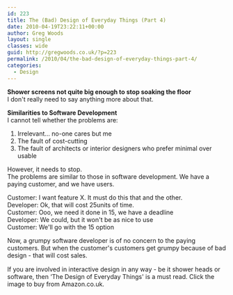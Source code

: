 ```yaml
---
id: 223
title: The (Bad) Design of Everyday Things (Part 4)
date: 2010-04-19T23:22:11+00:00
author: Greg Woods
layout: single
classes: wide
guid: http://gregwoods.co.uk/?p=223
permalink: /2010/04/the-bad-design-of-everyday-things-part-4/
categories:
  - Design
---
```

**Shower screens not quite big enough to stop soaking the floor**  
I don't really need to say anything more about that.

**Similarities to Software Development**  
I cannot tell whether the problems are:

  1. Irrelevant&#8230; no-one cares but me
  2. The fault of cost-cutting
  3. The fault of architects or interior designers who prefer minimal over usable

However, it needs to stop.  
The problems are similar to those in software development. We have a paying customer, and we have users. 

Customer: I want feature X. It must do this that and the other.  
Developer: Ok, that will cost 25units of time.  
Customer: Ooo, we need it done in 15, we have a deadline  
Developer: We could, but it won't be as nice to use  
Customer: We'll go with the 15 option

Now, a grumpy software developer is of no concern to the paying customers. But when the customer's customers get grumpy because of bad design - that will cost sales.

<a style="float: left; padding-right: 1.0em;" href="http://www.amazon.co.uk/gp/product/0465067107?ie=UTF8&tag=thscagrtoyo-21&linkCode=as2&camp=1634&creative=19450&creativeASIN=0465067107"><img src="http://gregwoods.co.uk/wp-content/uploads/2010/04/41qlmVH9jPL._SL160_.jpg" alt="" border="0" /></a><img style="border: none !important; margin: 0px !important;" src="http://www.assoc-amazon.co.uk/e/ir?t=thscagrtoyo-21&l=as2&o=2&a=0465067107" alt="" width="1" height="1" border="0" />  
If you are involved in interactive design in any way - be it shower heads or software, then &#8216;The Design of Everyday Things' is a must read. Click the image to buy from Amazon.co.uk.